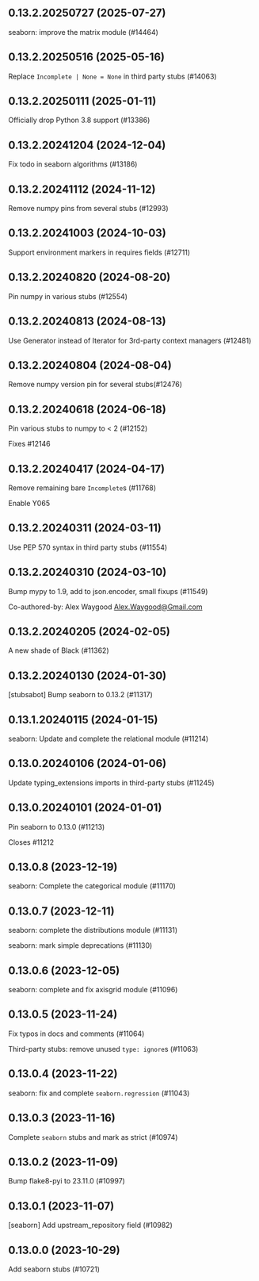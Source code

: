 ## 0.13.2.20250727 (2025-07-27)

seaborn: improve the matrix module (#14464)

## 0.13.2.20250516 (2025-05-16)

Replace `Incomplete | None = None` in third party stubs (#14063)

## 0.13.2.20250111 (2025-01-11)

Officially drop Python 3.8 support (#13386)

## 0.13.2.20241204 (2024-12-04)

Fix todo in seaborn algorithms (#13186)

## 0.13.2.20241112 (2024-11-12)

Remove numpy pins from several stubs (#12993)

## 0.13.2.20241003 (2024-10-03)

Support environment markers in requires fields (#12711)

## 0.13.2.20240820 (2024-08-20)

Pin numpy in various stubs (#12554)

## 0.13.2.20240813 (2024-08-13)

Use Generator instead of Iterator for 3rd-party context managers (#12481)

## 0.13.2.20240804 (2024-08-04)

Remove numpy version pin for several stubs(#12476)

## 0.13.2.20240618 (2024-06-18)

Pin various stubs to numpy to < 2 (#12152)

Fixes #12146

## 0.13.2.20240417 (2024-04-17)

Remove remaining bare `Incomplete`s (#11768)

Enable Y065

## 0.13.2.20240311 (2024-03-11)

Use PEP 570 syntax in third party stubs (#11554)

## 0.13.2.20240310 (2024-03-10)

Bump mypy to 1.9, add to json.encoder, small fixups (#11549)

Co-authored-by: Alex Waygood <Alex.Waygood@Gmail.com>

## 0.13.2.20240205 (2024-02-05)

A new shade of Black (#11362)

## 0.13.2.20240130 (2024-01-30)

[stubsabot] Bump seaborn to 0.13.2 (#11317)

## 0.13.1.20240115 (2024-01-15)

seaborn: Update and complete the relational module (#11214)

## 0.13.0.20240106 (2024-01-06)

Update typing_extensions imports in third-party stubs (#11245)

## 0.13.0.20240101 (2024-01-01)

Pin seaborn to 0.13.0 (#11213)

Closes #11212

## 0.13.0.8 (2023-12-19)

seaborn: Complete the categorical module (#11170)

## 0.13.0.7 (2023-12-11)

seaborn: complete the distributions module (#11131)

seaborn: mark simple deprecations (#11130)

## 0.13.0.6 (2023-12-05)

seaborn: complete and fix axisgrid module (#11096)

## 0.13.0.5 (2023-11-24)

Fix typos in docs and comments (#11064)

Third-party stubs: remove unused `type: ignore`s (#11063)

## 0.13.0.4 (2023-11-22)

seaborn: fix and complete `seaborn.regression` (#11043)

## 0.13.0.3 (2023-11-16)

Complete `seaborn` stubs and mark as strict (#10974)

## 0.13.0.2 (2023-11-09)

Bump flake8-pyi to 23.11.0 (#10997)

## 0.13.0.1 (2023-11-07)

[seaborn] Add upstream_repository field (#10982)

## 0.13.0.0 (2023-10-29)

Add seaborn stubs (#10721)

